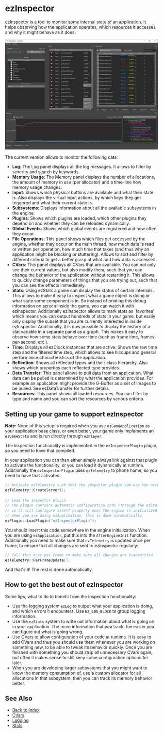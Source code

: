 # ezInspector

ezInspector is a tool to monitor some internal state of an application. It helps observing how the application operates, which resources it accesses and why it might behave as it does.

![ezInspector](media/inspector.jpg)

The current version allows to monitor the following data:

* __Log__: The Log panel displays all the log messages. It allows to filter by severity and search by keywords.
* __Memory Usage__: The Memory panel displays the number of allocations, the amount of memory in use (per allocator) and a time-line how memory usage changes.
* __Input__: Shows which physical buttons are available and what their state is. Also displays the virtual input actions, by which keys they get triggered and what their current state is.
* __Subsystems__: Displays information about all the available subsystems in the engine.
* __Plugins__: Shows which plugins are loaded, which other plugins they depend on and whether they can be reloaded dynamically.
* __Global Events__: Shows which global events are registered and how often they occur.
* __File Operations__: This panel shows which files get accessed by the engine, whether they occur on the main thread, how much data is read or written per operation, how much time that takes (and thus why an application might be blocking or stuttering). Allows to sort and filter by different criteria to get a better grasp at what and how data is accessed.
* __CVars__: This panel displays all CVars that are available. You can not only see their current values, but also modify them, such that you can change the behavior of the application without restarting it. This allows to quickly change parameters of things that you are trying out, such that you can see the effects immediately.
* __Stats__: Using ezStats a game can display the status of certain internals. This allows to make it easy to inspect what a game object is doing or what state some component is in. So instead of printing this debug information on screen inside the game, you can watch it with ezInspector. Additionally ezInspector allows to mark stats as 'favorites' which means you can output hundreds of stats in your game, but easily only display the subset that you are currently interested in inside ezInspector. Additionally, it is now possible to display the history of a stat variable in a separate panel as a graph. This makes it easy to observe how some stats behave over time (such as frame time, frames-per-second, etc.).
* __Time__: Displays all ezClock instances that are active. Shows the raw time step and the filtered time step, which allows to see hiccups and general performance characteristics of the application.
* __Reflection__: Shows all reflected types and their class hierarchy. Also shows which properties each reflected type provides.
* __Data Transfer__: This panel allows to pull data from an application. What data can be pulled is determined by what the application provides. For example an application might provide the G-Buffer as a set of images to be pulled. See ezDataTransfer for further details.
* __Resources__: This panel shows all loaded resources. You can filter by type and name and you can sort the resources by various criteria.

## Setting up your game to support ezInspector

**Note:** None of this setup is required when you use `ezGameApplication` as your application base class, or even better, your game only implements an `ezGameState` and is run directly through `ezPlayer`.

The inspection functionality is implemented in the `ezInspectorPlugin` plugin, so you need to have that compiled.

In your application you can then either simply always link against that plugin to activate the functionality, or you can load it dynamically at runtime.
Additionally the `ezInspectorPlugin` uses `ezTelemetry` to phone home, so you need to have that activated.

```cpp
// Activate ezTelemetry such that the inspector plugin can use the network connection.
ezTelemetry::CreateServer();

// Load the inspector plugin
// The plugin contains automatic configuration code (through the ezStartup system),
// so it will configure itself properly when the engine is initialized by calling ezStartup::StartupCore().
// When you are using ezApplication, this is done automatically.
ezPlugin::LoadPlugin("ezInspectorPlugin");
```

You should insert this code somewhere in the engine initialization. When you are using `ezApplication`, put this into the `AfterEngineInit` function.
Additionally you need to make sure that `ezTelemetry` is updated once per frame, to ensure that all changes are sent to ezInspector regularly:

```cpp
// Call this once per frame to make sure all changes are transmitted
ezTelemetry::PerFrameUpdate();
```

And that's it! The rest is done automatically.

## How to get the best out of ezInspector

Some tips, what to do to benefit from the inspection functionality:

* Use the [logging system](../debugging/logging.md) `ezLog` to output what your application is doing, and which errors it encounters. Use `EZ_LOG_BLOCK` to group logging information.
* Use the `ezStats` system to write out information about what is going on in your application. The more information that you track, the easier you can figure out what is going wrong.
* Use [CVars](../debugging/cvars.md) to allow configuration of your code at runtime. It is easy to add CVars and thus you should use them whenever you are working on something new, to be able to tweak its behavior quickly. Once you are finished with something you should strip all unnecessary CVars again, but often it makes sense to still keep some configuration options for later.
* When you are developing larger subsystems that you might want to know the memory consumption of, use a custom allocator for all allocations in that subsystem, then you can track its memory behavior better.

## See Also

* [Back to Index](../index.md)
* [CVars](../debugging/cvars.md)
* [Logging](../debugging/logging.md)
* [Stats](../debugging/stats.md)
